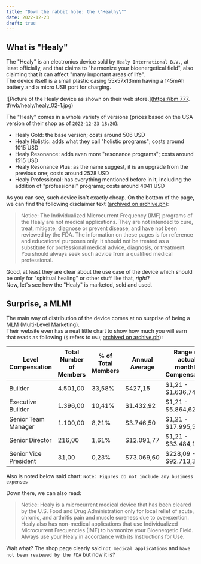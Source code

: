 ```yaml
---
title: "Down the rabbit hole: the \"Healhy\""
date: 2022-12-23
draft: true
---
```


## What is "Healy"

The "Healy" is an electronics device sold by `Healy International B.V.`, at least officially, and that claims to "harmonize your bioenergetical field", also claiming that it can affect "many important areas of life".  
The device itself is a small plastic casing 55x57x13mm having a 145mAh battery and a micro USB port for charging.

![Picture of the Healy device as shown on their web store.](https://bm.777. tf/wb/healy/healy_02-1.jpg)

The "Healy" comes in a whole variety of versions (prices based on the USA version of their shop as of `2022-12-23 18:20`):

 - Healy Gold: the base version; costs around 506 USD
 - Healy Holistic: adds what they call "holistic programs"; costs around 1015 USD
 - Healy Resonance: adds even more "resonance programs"; costs around 1515 USD
 - Healy Resonance Plus: as the name suggest, it is an upgrade from the previous one; costs around 2528 USD
 - Healy Professional: has everything mentioned before in it, including the addition of "professional" programs; costs around 4041 USD

As you can see, such device isn't exactly cheap. On the bottom of the page, we can find the following disclaimer text ([archived on archive.ph](https://archive.ph/zzgUF)):

> Notice: The Individualized Microcurrent Frequency (IMF) programs of the Healy are not medical applications. They are not intended to cure, treat, mitigate, diagnose or prevent disease, and have not been reviewed by the FDA. The information on these pages is for reference and educational purposes only. It should not be treated as a substitute for professional medical advice, diagnosis, or treatment. You should always seek such advice from a qualified medical professional.

Good, at least they are clear about the use case of the device which should be only for "spiritual healing" or other stuff like that, *right*?  
Now, let's see how the "Healy" is marketed, sold and used.

## Surprise, a MLM!

The main way of distribution of the device comes at no surprise of being a MLM (Multi-Level Marketing).  
Their website even has a neat little chart to show how much you will earn that reads as following (`$` refers to `USD`; [archived on archive.ph](https://archive.ph/c3Vxo)):

| Level Compensation    | Total Number of Members | % of Total Members | Annual Average | Range of actual monthly Compensation |
| --------------------- | ----------------------- | ------------------ | -------------- | ------------------------------------ |
| Builder               | 4.501,00                | 33,58%             | $427,15        | $1,21 - $1.636,74                    |
| Executive Builder     | 1.396,00                | 10,41%             | $1.432,92      | $1,21 - $5.864,62                    |
| Senior Team Manager   | 1.100,00                | 8,21%              | $3.746,50      | $1,21 - $17.995,58                   |
| Senior Director       | 216,00                  | 1,61%              | $12.091,77     | $1,21 - $33.484,18                   |
| Senior Vice President | 31,00                   | 0,23%              | $73.069,60     | $228,09 - $92.713,30                 |

Also is noted below said chart: `Note: Figures do not include any business expenses`

Down there, we can also read:

> Notice: Healy is a microcurrent medical device that has been cleared by the U.S. Food and Drug Administration only for local relief of acute, chronic, and arthritis pain and muscle soreness due to overexertion. Healy also has non-medical applications that use Individualized Microcurrent Frequencies (IMF) to harmonize your Bioenergetic Field. Always use your Healy in accordance with its Instructions for Use.

Wait what? The shop page clearly said `not medical applications` and `have not been reviewed by the FDA` but now it is?
